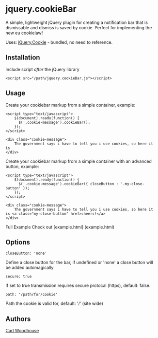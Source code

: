 # jquery.cookieBar

A simple, lightweight jQuery plugin for creating a notification bar that is dismissable and dismiss is saved by cookie. Perfect for implementing the new eu cookielaw!

Uses: [jQuery.Cookie](https://github.com/carhartl/jquery-cookie) - bundled, no need to reference.

## Installation

Include script *after* the jQuery library

    <script src="/path/jquery.cookieBar.js"></script>

## Usage

Create your cookiebar markup from a simple container, example:

	<script type="text/javascript">
		$(document).ready(function() {
		  $('.cookie-message').cookieBar();
		});
	</script>
	
	<div class="cookie-message">
		The government says i have to tell you i use cookies, so here it is
    </div>
	
Create your cookiebar markup from a simple container with an advanced button, example:

	<script type="text/javascript">
		$(document).ready(function() {
		  $('.cookie-message').cookieBar({ closeButton : '.my-close-button' });
		});
	</script>
	
    <div class="cookie-message">
		The government says i have to tell you i use cookies, so here it is <a class="my-close-button" href>cheers!</a>
	</div>

Full Example
	Check out [example.html] (example.html)
	
## Options

    closeButton: 'none'

Define a close button for the bar, if undefined or 'none' a close button will be added automagically

	secure: true
   
If set to true transmission requires secure protocal (https), default: false.
 
	path: '/path/for/cookie'

Path the cookie is valid for, default: '/' (site wide)
  
## Authors

[Carl Woodhouse](https://github.com/carlwoodhouse)
